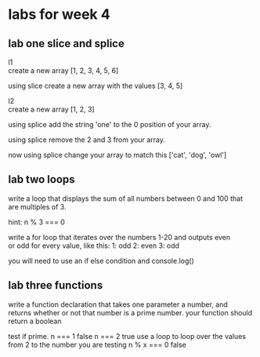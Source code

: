 # labs for week 4

## lab one slice and splice

l1  
create a new array [1, 2, 3, 4, 5, 6]

using slice create a new array with the values [3, 4, 5]

l2  
create a new array [1, 2, 3]

using splice add the string 'one' to the 0 position of your array.

using splice remove the 2 and 3 from your array.

now using splice change your array to match this ['cat', 'dog', 'owl']

## lab two loops

write a loop that displays the sum of all numbers between 0 and 100 that
are multiples of 3.

hint: n % 3 === 0

write a for loop that iterates over the numbers 1-20 and outputs even  
or odd for every value, like this:
    1: odd
    2: even
    3: odd

you will need to use an if else condition and console.log()

## lab three functions

write a function declaration that takes one parameter a number, and  
returns whether or not that number is a prime number. your function should
return a boolean

test if prime.
n === 1 false
n === 2 true
use a loop  to loop over the values from 2 to the number you are testing 
n % x === 0 false

